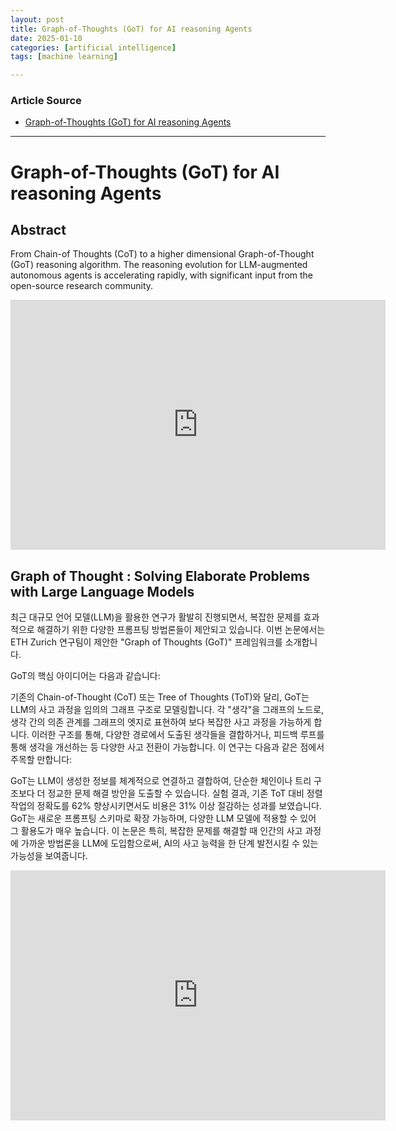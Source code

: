 ```yaml
---
layout: post
title: Graph-of-Thoughts (GoT) for AI reasoning Agents 
date: 2025-01-10
categories: [artificial intelligence]
tags: [machine learning]

---
```


### Article Source


* [Graph-of-Thoughts (GoT) for AI reasoning Agents](https://www.youtube.com/watch?v=tCPA89n6NGQ)

---


# Graph-of-Thoughts (GoT) for AI reasoning Agents


## Abstract

From Chain-of Thoughts (CoT) to a higher dimensional Graph-of-Thought (GoT) reasoning algorithm. The reasoning evolution for LLM-augmented autonomous agents is accelerating rapidly, with significant input from the open-source research community.

<iframe width="600" height="400" src="https://www.youtube.com/embed/tCPA89n6NGQ?si=r6OpsTEtiODX00as" title="YouTube video player" frameborder="0" allow="accelerometer; autoplay; clipboard-write; encrypted-media; gyroscope; picture-in-picture; web-share" referrerpolicy="strict-origin-when-cross-origin" allowfullscreen></iframe>



## Graph of Thought : Solving Elaborate Problems with Large Language Models

최근 대규모 언어 모델(LLM)을 활용한 연구가 활발히 진행되면서, 복잡한 문제를 효과적으로 해결하기 위한 다양한 프롬프팅 방법론들이 제안되고 있습니다. 이번 논문에서는 ETH Zurich 연구팀이 제안한 "Graph of Thoughts (GoT)" 프레임워크를 소개합니다.

GoT의 핵심 아이디어는 다음과 같습니다:

기존의 Chain-of-Thought (CoT) 또는 Tree of Thoughts (ToT)와 달리, GoT는 LLM의 사고 과정을 임의의 그래프 구조로 모델링합니다.
각 "생각"을 그래프의 노드로, 생각 간의 의존 관계를 그래프의 엣지로 표현하여 보다 복잡한 사고 과정을 가능하게 합니다.
이러한 구조를 통해, 다양한 경로에서 도출된 생각들을 결합하거나, 피드백 루프를 통해 생각을 개선하는 등 다양한 사고 전환이 가능합니다.
이 연구는 다음과 같은 점에서 주목할 만합니다:

GoT는 LLM이 생성한 정보를 체계적으로 연결하고 결합하여, 단순한 체인이나 트리 구조보다 더 정교한 문제 해결 방안을 도출할 수 있습니다.
실험 결과, 기존 ToT 대비 정렬 작업의 정확도를 62% 향상시키면서도 비용은 31% 이상 절감하는 성과를 보였습니다.
GoT는 새로운 프롬프팅 스키마로 확장 가능하며, 다양한 LLM 모델에 적용할 수 있어 그 활용도가 매우 높습니다.
이 논문은 특히, 복잡한 문제를 해결할 때 인간의 사고 과정에 가까운 방법론을 LLM에 도입함으로써, AI의 사고 능력을 한 단계 발전시킬 수 있는 가능성을 보여줍니다.

<iframe width="600" height="400" src="https://www.youtube.com/embed/psVspnBJ9qM?si=0OsoYkpeIav0v5fk" title="YouTube video player" frameborder="0" allow="accelerometer; autoplay; clipboard-write; encrypted-media; gyroscope; picture-in-picture; web-share" referrerpolicy="strict-origin-when-cross-origin" allowfullscreen></iframe>